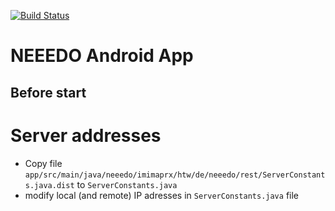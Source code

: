 [![Build Status](https://travis-ci.org/HTW-Projekt-2014-Commercetools/neeedo-android.svg?branch=master)](https://travis-ci.org/HTW-Projekt-2014-Commercetools/neeedo-android)

NEEEDO Android App
==================

Before start
------------

# Server addresses

* Copy file `app/src/main/java/neeedo/imimaprx/htw/de/neeedo/rest/ServerConstants.java.dist` to `ServerConstants.java`
* modify local (and remote) IP adresses in `ServerConstants.java` file